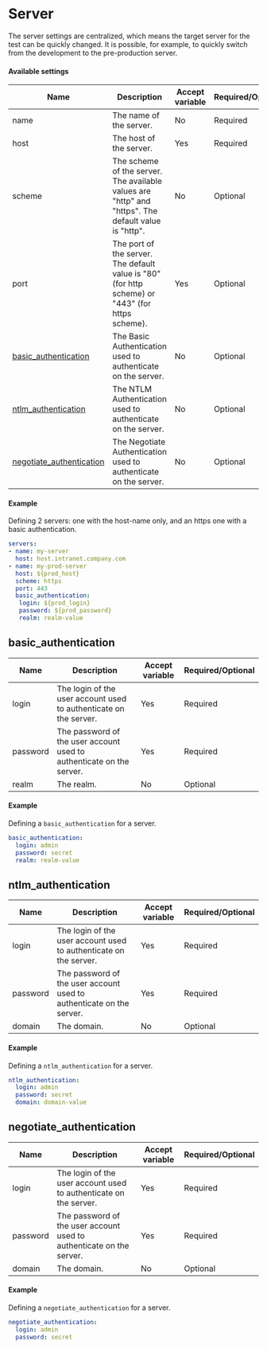 # Server
The server settings are centralized, which means the target server for the test can be quickly changed. It is possible, for example, to quickly switch from the development to the pre-production server.

#### Available settings

| Name        | Description                                                  | Accept variable   | Required/Optional | 
| ----------- | ------------------------------------------------------------ | ----------------- | ----------------- |
| name        | The name of the server.                                      | No                | Required          |
| host        | The host of the server.                                      | Yes               | Required          |
| scheme      | The scheme of the server. The available values are "http" and "https". The default value is "http".  | No | Optional          |
| port        | The port of the server. The default value is "80" (for http scheme) or "443" (for https scheme).              | Yes    | Optional          |
| [basic_authentication](#basic_authentication) | The Basic Authentication used to authenticate on the server.                  | No | Optional          |
| [ntlm_authentication](#ntlm_authentication) | The NTLM Authentication used to authenticate on the server.                     | No | Optional          |
| [negotiate_authentication](#negotiate_authentication) | The Negotiate Authentication used to authenticate on the server.         | No | Optional          |

#### Example
Defining 2 servers: one with the host-name only, and an https one with a basic authentication.
```yaml
servers:
- name: my-server
  host: host.intranet.company.com
- name: my-prod-server
  host: ${prod_host}
  scheme: https
  port: 443
  basic_authentication:
   login: ${prod_login}
   password: ${prod_password}
   realm: realm-value
```

## basic_authentication
| Name        | Description                                                             | Accept variable   | Required/Optional |
| ----------- | ----------------------------------------------------------------------- | ----------------- | ----------------- |
| login       | The login of the user account used to authenticate on the server.       | Yes               | Required          |
| password    | The password of the user account used to authenticate on the server.    | Yes               | Required          |
| realm       | The realm.                                                              | No                | Optional          |

#### Example
Defining a `basic_authentication` for a server.
```yaml
basic_authentication:
  login: admin
  password: secret
  realm: realm-value
```

## ntlm_authentication
| Name        | Description                                                             | Accept variable   | Required/Optional |
| ----------- | ----------------------------------------------------------------------- | ----------------- | ----------------- |
| login       | The login of the user account used to authenticate on the server.       | Yes               | Required          |
| password    | The password of the user account used to authenticate on the server.    | Yes               | Required          |
| domain      | The domain.                                                             | No                | Optional          |

#### Example
Defining a `ntlm_authentication` for a server.
```yaml
ntlm_authentication:
  login: admin
  password: secret
  domain: domain-value
```

## negotiate_authentication
| Name        | Description                                                             | Accept variable   | Required/Optional |
| ----------- | ----------------------------------------------------------------------- | ----------------- | ----------------- |
| login       | The login of the user account used to authenticate on the server.       | Yes               | Required          |
| password    | The password of the user account used to authenticate on the server.    | Yes               | Required          |
| domain | The domain.                                                                  | No                | Optional          |

#### Example
Defining a `negotiate_authentication` for a server.
```yaml
negotiate_authentication:
  login: admin
  password: secret
```